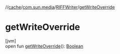 //[cache](../../../index.md)/[com.sun.media](../index.md)/[RIFFWriter](index.md)/[getWriteOverride](get-write-override.md)

# getWriteOverride

[jvm]\
open fun [getWriteOverride](get-write-override.md)(): [Boolean](https://kotlinlang.org/api/latest/jvm/stdlib/kotlin/-boolean/index.html)
